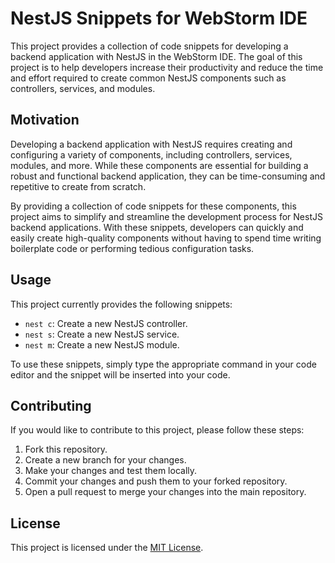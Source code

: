# NestJS Snippets for WebStorm IDE

This project provides a collection of code snippets for developing a backend application with NestJS in the WebStorm IDE. The goal of this project is to help developers increase their productivity and reduce the time and effort required to create common NestJS components such as controllers, services, and modules.

## Motivation

Developing a backend application with NestJS requires creating and configuring a variety of components, including controllers, services, modules, and more. While these components are essential for building a robust and functional backend application, they can be time-consuming and repetitive to create from scratch.

By providing a collection of code snippets for these components, this project aims to simplify and streamline the development process for NestJS backend applications. With these snippets, developers can quickly and easily create high-quality components without having to spend time writing boilerplate code or performing tedious configuration tasks.

## Usage

This project currently provides the following snippets:

- `nest c`: Create a new NestJS controller.
- `nest s`: Create a new NestJS service.
- `nest m`: Create a new NestJS module.

To use these snippets, simply type the appropriate command in your code editor and the snippet will be inserted into your code.

## Contributing

If you would like to contribute to this project, please follow these steps:

1. Fork this repository.
2. Create a new branch for your changes.
3. Make your changes and test them locally.
4. Commit your changes and push them to your forked repository.
5. Open a pull request to merge your changes into the main repository.

## License

This project is licensed under the [MIT License](LICENSE).

